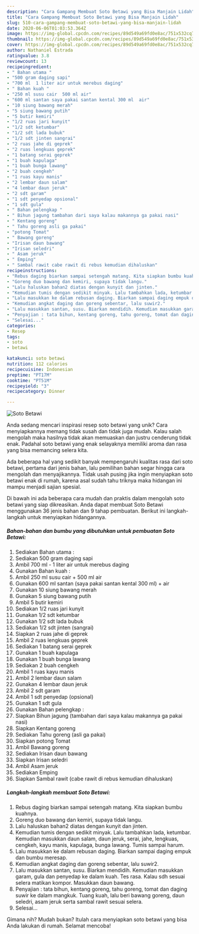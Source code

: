 ```yaml
---
description: "Cara Gampang Membuat Soto Betawi yang Bisa Manjain Lidah"
title: "Cara Gampang Membuat Soto Betawi yang Bisa Manjain Lidah"
slug: 510-cara-gampang-membuat-soto-betawi-yang-bisa-manjain-lidah
date: 2020-06-06T01:03:53.364Z
image: https://img-global.cpcdn.com/recipes/89d549a69fd0e8ac/751x532cq70/soto-betawi-foto-resep-utama.jpg
thumbnail: https://img-global.cpcdn.com/recipes/89d549a69fd0e8ac/751x532cq70/soto-betawi-foto-resep-utama.jpg
cover: https://img-global.cpcdn.com/recipes/89d549a69fd0e8ac/751x532cq70/soto-betawi-foto-resep-utama.jpg
author: Nathaniel Estrada
ratingvalue: 3.8
reviewcount: 13
recipeingredient:
- " Bahan utama "
- "500 gram daging sapi"
- "700 ml  1 liter air untuk merebus daging"
- " Bahan kuah "
- "250 ml susu cair  500 ml air"
- "600 ml santan saya pakai santan kental 300 ml  air"
- "10 siung bawang merah"
- "5 siung bawang putih"
- "5 butir kemiri"
- "1/2 ruas jari kunyit"
- "1/2 sdt ketumbar"
- "1/2 sdt lada bubuk"
- "1/2 sdt jinten sangrai"
- "2 ruas jahe di geprek"
- "2 ruas lengkuas geprek"
- "1 batang serai geprek"
- "1 buah kapulaga"
- "1 buah bunga lawang"
- "2 buah cengkeh"
- "1 ruas kayu manis"
- "2 lembar daun salam"
- "4 lembar daun jeruk"
- "2 sdt garam"
- "1 sdt penyedap opsional"
- "1 sdt gula"
- " Bahan pelengkap "
- " Bihun jagung tambahan dari saya kalau makannya ga pakai nasi"
- " Kentang goreng"
- " Tahu goreng asli ga pakai"
- "potong Tomat"
- " Bawang goreng"
- "Irisan daun bawang"
- "Irisan seledri"
- " Asam jeruk"
- " Emping"
- " Sambal rawit cabe rawit di rebus kemudian dihaluskan"
recipeinstructions:
- "Rebus daging biarkan sampai setengah matang. Kita siapkan bumbu kuahnya."
- "Goreng duo bawang dan kemiri, supaya tidak langu."
- "Lalu haluskan bahan2 diatas dengan kunyit dan jinten."
- "Kemudian tumis dengan sedikit minyak. Lalu tambahkan lada, ketumbar. Kemudian masukkan daun salam, daun jeruk, serai, jahe, lengkuas, cengkeh, kayu manis, kapulaga, bunga lawang. Tumis sampai harum."
- "Lalu masukkan ke dalam rebusan daging. Biarkan sampai daging empuk dan bumbu meresap."
- "Kemudian angkat daging dan goreng sebentar, lalu suwir2."
- "Lalu masukkan santan, susu. Biarkan mendidih. Kemudian masukkan garam, gula dan penyedap ke dalam kuah. Tes rasa. Kalau sdh sesuai selera matikan kompor. Masukkan daun bawang."
- "Penyajian : tata bihun, kentang goreng, tahu goreng, tomat dan daging suwir ke dalam mangkuk. Tuang kuah, lalu beri bawang goreng, daun seledri, asam jeruk serta sambal rawit sesuai selera."
- "Selesai..."
categories:
- Resep
tags:
- soto
- betawi

katakunci: soto betawi 
nutrition: 112 calories
recipecuisine: Indonesian
preptime: "PT17M"
cooktime: "PT51M"
recipeyield: "3"
recipecategory: Dinner

---
```



![Soto Betawi](https://img-global.cpcdn.com/recipes/89d549a69fd0e8ac/751x532cq70/soto-betawi-foto-resep-utama.jpg)

Anda sedang mencari inspirasi resep soto betawi yang unik? Cara menyiapkannya memang tidak susah dan tidak juga mudah. Kalau salah mengolah maka hasilnya tidak akan memuaskan dan justru cenderung tidak enak. Padahal soto betawi yang enak selayaknya memiliki aroma dan rasa yang bisa memancing selera kita.



Ada beberapa hal yang sedikit banyak mempengaruhi kualitas rasa dari soto betawi, pertama dari jenis bahan, lalu pemilihan bahan segar hingga cara mengolah dan menyajikannya. Tidak usah pusing jika ingin menyiapkan soto betawi enak di rumah, karena asal sudah tahu triknya maka hidangan ini mampu menjadi sajian spesial.


Di bawah ini ada beberapa cara mudah dan praktis dalam mengolah soto betawi yang siap dikreasikan. Anda dapat membuat Soto Betawi menggunakan 36 jenis bahan dan 9 tahap pembuatan. Berikut ini langkah-langkah untuk menyiapkan hidangannya.

<!--inarticleads1-->

##### Bahan-bahan dan bumbu yang dibutuhkan untuk pembuatan Soto Betawi:

1. Sediakan  Bahan utama :
1. Sediakan 500 gram daging sapi
1. Ambil 700 ml - 1 liter air untuk merebus daging
1. Gunakan  Bahan kuah :
1. Ambil 250 ml susu cair + 500 ml air
1. Gunakan 600 ml santan (saya pakai santan kental 300 ml) + air
1. Gunakan 10 siung bawang merah
1. Gunakan 5 siung bawang putih
1. Ambil 5 butir kemiri
1. Sediakan 1/2 ruas jari kunyit
1. Gunakan 1/2 sdt ketumbar
1. Gunakan 1/2 sdt lada bubuk
1. Sediakan 1/2 sdt jinten (sangrai)
1. Siapkan 2 ruas jahe di geprek
1. Ambil 2 ruas lengkuas geprek
1. Sediakan 1 batang serai geprek
1. Gunakan 1 buah kapulaga
1. Gunakan 1 buah bunga lawang
1. Sediakan 2 buah cengkeh
1. Ambil 1 ruas kayu manis
1. Ambil 2 lembar daun salam
1. Gunakan 4 lembar daun jeruk
1. Ambil 2 sdt garam
1. Ambil 1 sdt penyedap (opsional)
1. Gunakan 1 sdt gula
1. Gunakan  Bahan pelengkap :
1. Siapkan  Bihun jagung (tambahan dari saya kalau makannya ga pakai nasi)
1. Siapkan  Kentang goreng
1. Sediakan  Tahu goreng (asli ga pakai)
1. Siapkan potong Tomat
1. Ambil  Bawang goreng
1. Sediakan Irisan daun bawang
1. Siapkan Irisan seledri
1. Ambil  Asam jeruk
1. Sediakan  Emping
1. Siapkan  Sambal rawit (cabe rawit di rebus kemudian dihaluskan)




<!--inarticleads2-->

##### Langkah-langkah membuat Soto Betawi:

1. Rebus daging biarkan sampai setengah matang. Kita siapkan bumbu kuahnya.
1. Goreng duo bawang dan kemiri, supaya tidak langu.
1. Lalu haluskan bahan2 diatas dengan kunyit dan jinten.
1. Kemudian tumis dengan sedikit minyak. Lalu tambahkan lada, ketumbar. Kemudian masukkan daun salam, daun jeruk, serai, jahe, lengkuas, cengkeh, kayu manis, kapulaga, bunga lawang. Tumis sampai harum.
1. Lalu masukkan ke dalam rebusan daging. Biarkan sampai daging empuk dan bumbu meresap.
1. Kemudian angkat daging dan goreng sebentar, lalu suwir2.
1. Lalu masukkan santan, susu. Biarkan mendidih. Kemudian masukkan garam, gula dan penyedap ke dalam kuah. Tes rasa. Kalau sdh sesuai selera matikan kompor. Masukkan daun bawang.
1. Penyajian : tata bihun, kentang goreng, tahu goreng, tomat dan daging suwir ke dalam mangkuk. Tuang kuah, lalu beri bawang goreng, daun seledri, asam jeruk serta sambal rawit sesuai selera.
1. Selesai...




Gimana nih? Mudah bukan? Itulah cara menyiapkan soto betawi yang bisa Anda lakukan di rumah. Selamat mencoba!
